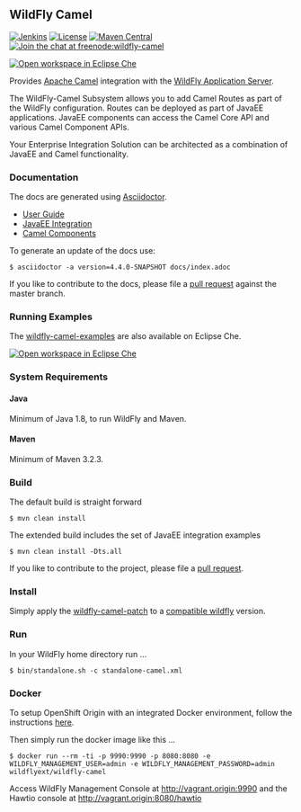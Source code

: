 ## WildFly Camel

[![Jenkins](https://img.shields.io/jenkins/s/https/ci.fabric8.io/wildfly-camel.svg?maxAge=600)](https://fabric8-ci.fusesource.com/view/wildfly-camel/job/wildfly-camel/)
[![License](https://img.shields.io/:license-Apache2-blue.svg)](http://www.apache.org/licenses/LICENSE-2.0)
[![Maven Central](https://img.shields.io/maven-central/v/org.wildfly.camel/wildfly-camel.svg?maxAge=600)](http://search.maven.org/#search%7Cga%7C1%7Cg%3Aorg.wildfly.camel%20a%3Awildfly-camel)
[![Join the chat at freenode:wildfly-camel](https://img.shields.io/badge/irc-freenode%3A%20%23wildfly--camel-blue.svg)](http://webchat.freenode.net/?channels=%23wildfly-camel)

[![Open workspace in Eclipse Che](http://beta.codenvy.com/factory/resources/codenvy-contribute.svg)](https://beta.codenvy.com/f?id=chknwakr0ykhqr1q)

Provides [Apache Camel](http://camel.apache.org/) integration with the [WildFly Application Server](http://wildfly.org/).

The WildFly-Camel Subsystem allows you to add Camel Routes as part of the WildFly configuration. Routes can be deployed as part of JavaEE applications. JavaEE components can access the Camel Core API and various Camel Component APIs.

Your Enterprise Integration Solution can be architected as a combination of JavaEE and Camel functionality.

### Documentation

The docs are generated using [Asciidoctor](http://asciidoctor.org/docs). 

* [User Guide](http://wildfly-extras.github.io/wildfly-camel)
* [JavaEE Integration](http://wildfly-extras.github.io/wildfly-camel/#_javaee_integration)
* [Camel Components](http://wildfly-extras.github.io/wildfly-camel/#_camel_components)

To generate an update of the docs use:

```
$ asciidoctor -a version=4.4.0-SNAPSHOT docs/index.adoc 
```

If you like to contribute to the docs, please file a [pull request](https://github.com/wildfly-extras/wildfly-camel) against the master branch.

### Running Examples

The [wildfly-camel-examples](https://github.com/wildfly-extras/wildfly-camel-examples) are also available on Eclipse Che.

[![Open workspace in Eclipse Che](http://beta.codenvy.com/factory/resources/codenvy-contribute.svg)](https://beta.codenvy.com/f?id=chknwakr0ykhqr1q)

### System Requirements

#### Java

Minimum of Java 1.8, to run WildFly and Maven.

#### Maven

Minimum of Maven 3.2.3.


### Build

The default build is straight forward

```
$ mvn clean install
```

The extended build includes the set of JavaEE integration examples

```
$ mvn clean install -Dts.all
```

If you like to contribute to the project, please file a [pull request](https://github.com/wildfly-extras/wildfly-camel/pulls).

### Install

Simply apply the [wildfly-camel-patch](https://github.com/wildfly-extras/wildfly-camel/releases) to a [compatible wildfly](http://wildflyext.gitbooks.io/wildfly-camel/content/start/compatibility.html) version.

### Run

In your WildFly home directory run ...

```
$ bin/standalone.sh -c standalone-camel.xml
```

### Docker

To setup OpenShift Origin with an integrated Docker environment, follow the instructions [here](https://github.com/wildfly-extras/wildfly-camel/wiki/OpenShift-Origin).

Then simply run the docker image like this ...

```
$ docker run --rm -ti -p 9990:9990 -p 8080:8080 -e WILDFLY_MANAGEMENT_USER=admin -e WILDFLY_MANAGEMENT_PASSWORD=admin wildflyext/wildfly-camel
```

Access WildFly Management Console at http://vagrant.origin:9990 and the Hawtio console at http://vagrant.origin:8080/hawtio
